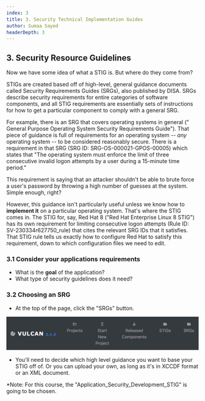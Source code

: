 ```yaml
---
index: 3
title: 3. Security Technical Implementation Guides
author: Sumaa Sayed
headerDepth: 3
---
```


## 3. Security Resource Guidelines

Now we have some idea of what a STIG is. But where do they come from?

STIGs are created based off of high-level, general guidance documents called Security Requirements Guides (SRGs), also published by DISA. SRGs describe security requirements for entire categories of software components, and all STIG requirements are essentially sets of instructions for how to get a particular component to comply with a general SRG.

For example, there is an SRG that covers operating systems in general ("	General Purpose Operating System Security Requirements Guide"). That piece of guidance is full of requirements for an operating system -- *any* operating system -- to be considered reasonably secure. There is a requirement in that SRG (SRG ID: SRG-OS-000021-GPOS-00005) which states that "The operating system must enforce the limit of three consecutive invalid logon attempts by a user during a 15-minute time period."

This requirement is saying that an attacker shouldn't be able to brute force a user's password by throwing a high number of guesses at the system. Simple enough, right?

However, this guidance isn't particularly useful unless we know how to **implement it** on a particular operating system. That's where the STIG comes in. The STIG for, say, Red Hat 8 ("Red Hat Enterprise Linux 8 STIG") has its own requirement for limiting consecutive logon attempts (Rule ID: SV-230334r627750_rule) that cites the relevant SRG IDs that it satisfies. That STIG rule tells us exactly how to configure Red Hat to satisfy this requirement, down to which configuration files we need to edit.



### 3.1 Consider your applications requirements
- What is the **goal** of the application?
- What type of security guidelines does it need?

### 3.2 Choosing an SRG
- At the top of the page, click the "SRGs" button.

![Alt text](../../assets/img/Vulcan_Menu.png)

- You'll need to decide which high level guidance you want to base your STIG off of. Or you can upload your own, as long as it's in XCCDF format or an XML document.

*Note: For this course, the "Application_Security_Development_STIG" is going to be chosen.

